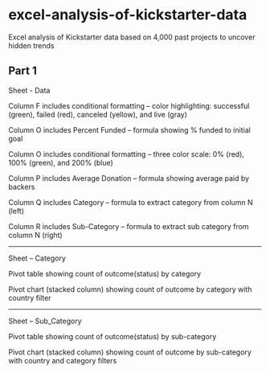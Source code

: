 # excel-analysis-of-kickstarter-data
Excel analysis of Kickstarter data based on 4,000 past projects to uncover hidden trends

Part 1
--------------------

Sheet - Data

Column F includes conditional formatting – color highlighting: successful (green), failed (red), canceled (yellow), and live (gray)

Column O includes Percent Funded – formula showing % funded to initial goal

Column O includes conditional formatting – three color scale: 0% (red), 100% (green), and 200% (blue)

Column P includes Average Donation – formula showing average paid by backers

Column Q includes Category – formula to extract category from column N (left)

Column R includes Sub-Category – formula to extract sub category from column N (right)

--------------------

Sheet – Category

Pivot table showing count of outcome(status) by category

Pivot chart (stacked column) showing count of outcome by category with country filter

--------------------

Sheet – Sub_Category

Pivot table showing count of outcome(status) by sub-category

Pivot chart (stacked column) showing count of outcome by sub-category with country and category filters
